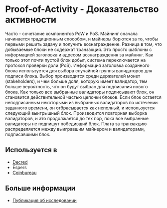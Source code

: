 # Proof-of-Activity - Доказательство активности

Часто - сочетание компонентов PoW и PoS. 
Майнинг сначала начинается традиционным способом, и майнеры борются за то, чтобы первыми решить задачу и получить вознаграждение.
Разница в том, что добываемые блоки не содержат транзакций. Это просто шаблоны с информацией заголовка и адресом вознаграждения за майнинг. Как только этот почти пустой блок добыт, система переключается на протокол проверки доли (PoS). Информация заголовка созданного блока используется для выбора случайной группы валидаторов для подписи блока. 
Выбор производится среди держателей монет (stakeholders), и чем больше доля, которую имеет валидатор, тем больше вероятность, что он будут выбран для подписания нового блока. 
Как только все выбранные валидаторы подписывают блок, он становится действительной частью цепочки блоков. Если блок остается неподписанным некоторыми из выбранных валидаторов по истечении заданного времени, он отбрасывается как неполный, и используется следующий выигрышный блок. 
Производится повторная выборка валидаторов, и это продолжается до тех пор, пока все выбранные валидаторы не подпишут победивший блок. 
Плата за транзакцию распределяется между выигравшим майнером и валидаторами, подписавшими блок.


## Используется в

* [Decred](https://www.decred.org)
* Espers
* [Coinbureau](https://www.coinbureau.com/blockchain/proof-of-activity-explained-hybrid-consensus-algorithm)

## Больше информации

* [Публикация об исследовании](https://eprint.iacr.org/2014/452.pdf)

